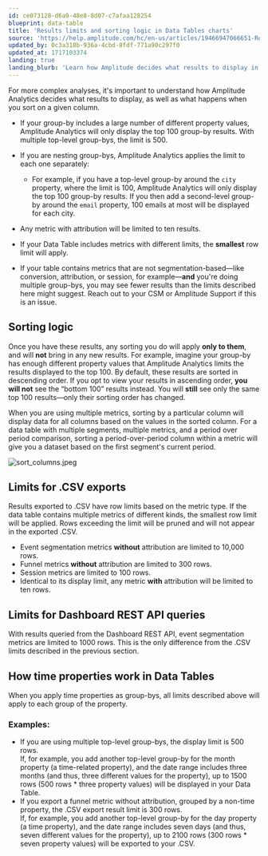 ```yaml
---
id: ce073128-d6a9-48e8-8d07-c7afaa128254
blueprint: data-table
title: 'Results limits and sorting logic in Data Tables charts'
source: 'https://help.amplitude.com/hc/en-us/articles/19466947066651-Results-limits-and-sorting-logic-in-Data-Tables-charts'
updated_by: 0c3a318b-936a-4cbd-8fdf-771a90c297f0
updated_at: 1717103374
landing: true
landing_blurb: 'Learn how Amplitude decides what results to display in a Data Table chart'
---
```

For more complex analyses, it's important to understand how Amplitude Analytics decides what results to display, as well as what happens when you sort on a given column.

* If your group-by includes a large number of different property values, Amplitude Analytics will only display the top 100 group-by results. With multiple top-level group-bys, the limit is 500.
* If you are nesting group-bys, Amplitude Analytics applies the limit to each one separately:  

	* For example, if you have a top-level group-by around the `city` property, where the limit is 100, Amplitude Analytics will only display the top 100 group-by results. If you then add a second-level group-by around the `email` property, 100 emails at most will be displayed for each city.
* Any metric with attribution will be limited to ten results.
* If your Data Table includes metrics with different limits, the **smallest** row limit will apply.
* If your table contains metrics that are not segmentation-based—like conversion, attribution, or session, for example—**and** you're doing multiple group-bys, you may see fewer results than the limits described here might suggest. Reach out to your CSM or Amplitude Support if this is an issue.

## Sorting logic

Once you have these results, any sorting you do will apply **only to them**, and will **not** bring in any new results. For example, imagine your group-by has enough different property values that Amplitude Analytics limits the results displayed to the top 100. By default, these results are sorted in descending order. If you opt to view your results in ascending order, **you will not** see the “bottom 100” results instead. You will **still** see only the same top 100 results—only their sorting order has changed.

When you are using multiple metrics, sorting by a particular column will display data for all columns based on the values in the sorted column. For a data table with multiple segments, multiple metrics, and a period over period comparison, sorting a period-over-period column within a metric will give you a dataset based on the first segment's current period.

![sort_columns.jpeg](/docs/output/img/data-tables/sort-columns-jpeg.jpeg)

## Limits for .CSV exports

Results exported to .CSV have row limits based on the metric type. If the data table contains multiple metrics of different kinds, the smallest row limit will be applied. Rows exceeding the limit will be pruned and will not appear in the exported .CSV.

* Event segmentation metrics **without** attribution are limited to 10,000 rows.
* Funnel metrics **without** attribution are limited to 300 rows.
* Session metrics are limited to 100 rows.
* Identical to its display limit, any metric **with** attribution will be limited to ten rows.

## Limits for Dashboard REST API queries

With results queried from the Dashboard REST API, event segmentation metrics are limited to 1000 rows. This is the only difference from the .CSV limits described in the previous section.

## How time properties work in Data Tables

When you apply time properties as group-bys, all limits described above will apply to each group of the property.

### Examples:

* If you are using multiple top-level group-bys, the display limit is 500 rows.   
If, for example, you add another top-level group-by for the month property (a time-related property), and the date range includes three months (and thus, three different values for the property), up to 1500 rows (500 rows \* three property values) will be displayed in your Data Table.
* If you export a funnel metric without attribution, grouped by a non-time property, the .CSV export result limit is 300 rows.   
If, for example, you add another top-level group-by for the day property (a time property), and the date range includes seven days (and thus, seven different values for the property), up to 2100 rows (300 rows \* seven property values) will be exported to your .CSV.